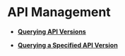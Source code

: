 # API Management<a name="EN-US_TOPIC_0133153515"></a>

-   **[Querying API Versions](querying-api-versions.md)**  

-   **[Querying a Specified API Version](querying-a-specified-api-version.md)**  


